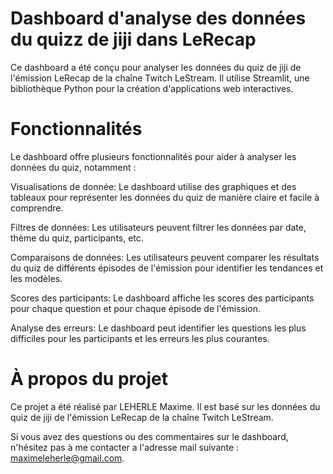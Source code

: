 # Dashboard d'analyse des données du quizz de jiji dans LeRecap

Ce dashboard a été conçu pour analyser les données du quiz de jiji de l'émission LeRecap de la chaîne Twitch LeStream. Il utilise Streamlit, une bibliothèque Python pour la création d'applications web interactives.

# Fonctionnalités

Le dashboard offre plusieurs fonctionnalités pour aider à analyser les données du quiz, notamment :

Visualisations de donnée: Le dashboard utilise des graphiques et des tableaux pour représenter les données du quiz de manière claire et facile à comprendre.

Filtres de données: Les utilisateurs peuvent filtrer les données par date, thème du quiz, participants, etc.

Comparaisons de données: Les utilisateurs peuvent comparer les résultats du quiz de différents épisodes de l'émission pour identifier les tendances et les modèles.

Scores des participants: Le dashboard affiche les scores des participants pour chaque question et pour chaque épisode de l'émission.

Analyse des erreurs: Le dashboard peut identifier les questions les plus difficiles pour les participants et les erreurs les plus courantes.

# À propos du projet
Ce projet a été réalisé par LEHERLE Maxime. Il est basé sur les données du quiz de jiji de l'émission LeRecap de la chaîne Twitch LeStream.

Si vous avez des questions ou des commentaires sur le dashboard, n'hésitez pas à me contacter a l'adresse mail suivante : maximeleherle@gmail.com.
